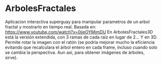 # ArbolesFractales
Aplicacion interactiva superguay para manipular parametros de un arbol fractal y mostrarlo en tiempo real.
Basada en: https://www.youtube.com/watch?v=0jjeOYMjmDU
En ArbolesFractales3D está la versión extendida, con 3 ramas de cada raiz en lugar de 2... Y en 3D. Permite rotar la imagen con el ratón (se podría mejorar mucho la eficiencia evitando que recalculara el árbol entero en cada frame, incluso cuando solo se cambia la perspectiva. Aun así, para obtener imágenes de árboles, sirve).
